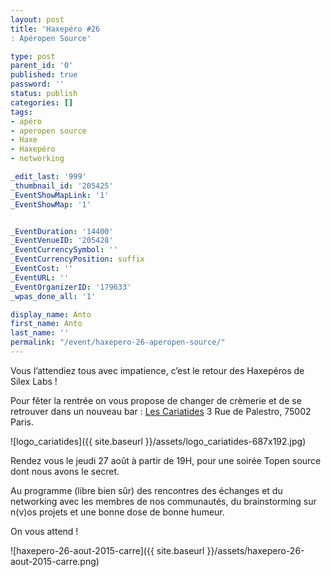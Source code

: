 ```yaml
---
layout: post
title: 'Haxepéro #26
: Apéropen Source'

type: post
parent_id: '0'
published: true
password: ''
status: publish
categories: []
tags:
- apéro
- aperopen source
- Haxe
- Haxepéro
- networking

_edit_last: '999'
_thumbnail_id: '205425'
_EventShowMapLink: '1'
_EventShowMap: '1'


_EventDuration: '14400'
_EventVenueID: '205428'
_EventCurrencySymbol: ''
_EventCurrencyPosition: suffix
_EventCost: ''
_EventURL: ''
_EventOrganizerID: '179633'
_wpas_done_all: '1'

display_name: Anto
first_name: Anto
last_name: ''
permalink: "/event/haxepero-26-aperopen-source/"
---
```


Vous l’attendiez tous avec impatience, c’est le retour des Haxepéros de Silex Labs !

Pour fêter la rentrée on vous propose de changer de crèmerie et de se retrouver dans un nouveau bar
: [Les Cariatides](http://www.lescariatides.com/) 3 Rue de Palestro, 75002 Paris.

![logo_cariatides]({{ site.baseurl }}/assets/logo_cariatides-687x192.jpg)

Rendez vous le jeudi 27 août à partir de 19H, pour une soirée Topen source dont nous avons le secret.

Au programme (libre bien sûr) des rencontres des échanges et du networking avec les membres de nos communautés, du brainstorming sur n(v)os projets et une bonne dose de bonne humeur.



On vous attend !

![haxepero-26-aout-2015-carre]({{ site.baseurl }}/assets/haxepero-26-aout-2015-carre.png)